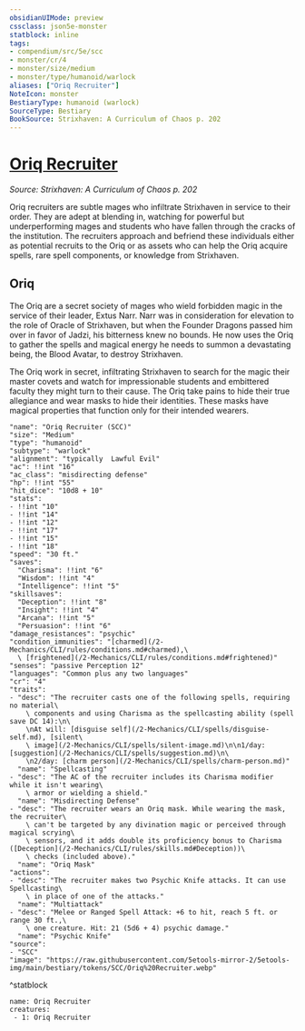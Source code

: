 ```yaml
---
obsidianUIMode: preview
cssclass: json5e-monster
statblock: inline
tags:
- compendium/src/5e/scc
- monster/cr/4
- monster/size/medium
- monster/type/humanoid/warlock
aliases: ["Oriq Recruiter"]
NoteIcon: monster
BestiaryType: humanoid (warlock)
SourceType: Bestiary
BookSource: Strixhaven: A Curriculum of Chaos p. 202
---
```

# [Oriq Recruiter](2-Mechanics\CLI\bestiary\humanoid/oriq-recruiter-scc.md)
*Source: Strixhaven: A Curriculum of Chaos p. 202*  

Oriq recruiters are subtle mages who infiltrate Strixhaven in service to their order. They are adept at blending in, watching for powerful but underperforming mages and students who have fallen through the cracks of the institution. The recruiters approach and befriend these individuals either as potential recruits to the Oriq or as assets who can help the Oriq acquire spells, rare spell components, or knowledge from Strixhaven.

## Oriq

The Oriq are a secret society of mages who wield forbidden magic in the service of their leader, Extus Narr. Narr was in consideration for elevation to the role of Oracle of Strixhaven, but when the Founder Dragons passed him over in favor of Jadzi, his bitterness knew no bounds. He now uses the Oriq to gather the spells and magical energy he needs to summon a devastating being, the Blood Avatar, to destroy Strixhaven.

The Oriq work in secret, infiltrating Strixhaven to search for the magic their master covets and watch for impressionable students and embittered faculty they might turn to their cause. The Oriq take pains to hide their true allegiance and wear masks to hide their identities. These masks have magical properties that function only for their intended wearers.

```statblock
"name": "Oriq Recruiter (SCC)"
"size": "Medium"
"type": "humanoid"
"subtype": "warlock"
"alignment": "typically  Lawful Evil"
"ac": !!int "16"
"ac_class": "misdirecting defense"
"hp": !!int "55"
"hit_dice": "10d8 + 10"
"stats":
- !!int "10"
- !!int "14"
- !!int "12"
- !!int "17"
- !!int "15"
- !!int "18"
"speed": "30 ft."
"saves":
  "Charisma": !!int "6"
  "Wisdom": !!int "4"
  "Intelligence": !!int "5"
"skillsaves":
  "Deception": !!int "8"
  "Insight": !!int "4"
  "Arcana": !!int "5"
  "Persuasion": !!int "6"
"damage_resistances": "psychic"
"condition_immunities": "[charmed](/2-Mechanics/CLI/rules/conditions.md#charmed),\
  \ [frightened](/2-Mechanics/CLI/rules/conditions.md#frightened)"
"senses": "passive Perception 12"
"languages": "Common plus any two languages"
"cr": "4"
"traits":
- "desc": "The recruiter casts one of the following spells, requiring no material\
    \ components and using Charisma as the spellcasting ability (spell save DC 14):\n\
    \nAt will: [disguise self](/2-Mechanics/CLI/spells/disguise-self.md), [silent\
    \ image](/2-Mechanics/CLI/spells/silent-image.md)\n\n1/day: [suggestion](/2-Mechanics/CLI/spells/suggestion.md)\n\
    \n2/day: [charm person](/2-Mechanics/CLI/spells/charm-person.md)"
  "name": "Spellcasting"
- "desc": "The AC of the recruiter includes its Charisma modifier while it isn't wearing\
    \ armor or wielding a shield."
  "name": "Misdirecting Defense"
- "desc": "The recruiter wears an Oriq mask. While wearing the mask, the recruiter\
    \ can't be targeted by any divination magic or perceived through magical scrying\
    \ sensors, and it adds double its proficiency bonus to Charisma ([Deception](/2-Mechanics/CLI/rules/skills.md#Deception))\
    \ checks (included above)."
  "name": "Oriq Mask"
"actions":
- "desc": "The recruiter makes two Psychic Knife attacks. It can use Spellcasting\
    \ in place of one of the attacks."
  "name": "Multiattack"
- "desc": "Melee or Ranged Spell Attack: +6 to hit, reach 5 ft. or range 30 ft.,\
    \ one creature. Hit: 21 (5d6 + 4) psychic damage."
  "name": "Psychic Knife"
"source":
- "SCC"
"image": "https://raw.githubusercontent.com/5etools-mirror-2/5etools-img/main/bestiary/tokens/SCC/Oriq%20Recruiter.webp"
```
^statblock

```encounter-table
name: Oriq Recruiter
creatures:
 - 1: Oriq Recruiter
```